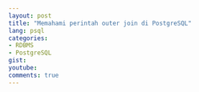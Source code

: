 ```yaml
---
layout: post
title: "Memahami perintah outer join di PostgreSQL"
lang: psql
categories:
- RDBMS
- PostgreSQL
gist: 
youtube: 
comments: true
---
```


